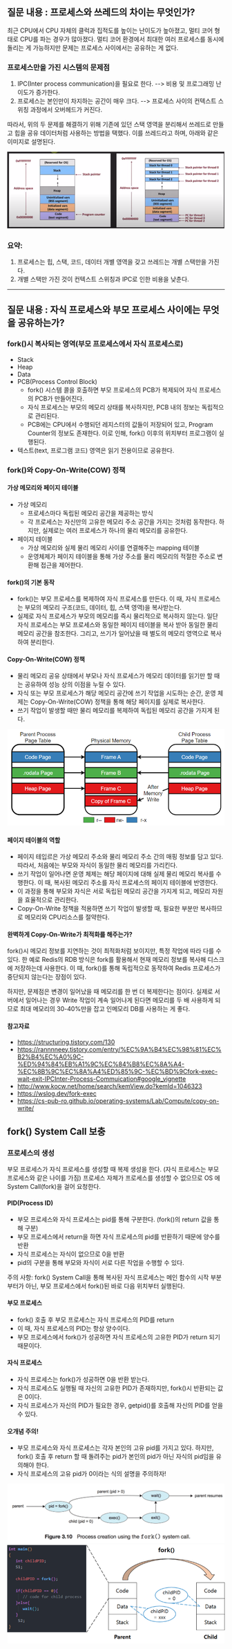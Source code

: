 ## 질문 내용 : 프로세스와 쓰레드의 차이는 무엇인가?

최근 CPU에서 CPU 자체의 클럭과 집적도를 높이는 난이도가 높아졌고, 멀티 코어 형태로 CPU를 파는 경우가 많아졌다.
멀티 코어 환경에서 최대한 여러 프로세스를 동시에 돌리는 게 가능하지만 문제는 프로세스 사이에서는 공유하는 게 없다.

### 프로세스만을 가진 시스템의 문제점
1. IPC(Inter process communication)을 필요로 한다. --> 비용 및 프로그래밍 난이도가 증가한다.
2. 프로세스는 본인만이 차지하는 공간이 매우 크다. --> 프로세스 사이의 컨텍스트 스위칭 과정에서 오버헤드가 커진다.

따라서, 위의 두 문제를 해결하기 위해 기존에 있던 스택 영역을 분리해서 쓰레드로 만들고 힙을 공유 데이터처럼 사용하는 방법을 택했다.
이를 쓰레드라고 하며, 아래와 같은 이미지로 설명된다.

![img.png](img/PaikMyeongGyu/process_and_thread.png)

### 요약:
1. 프로세스는 힙, 스택, 코드, 데이터 개별 영역을 갖고 쓰레드는 개별 스택만을 가진다.
2. 개별 스택만 가진 것이 컨텍스트 스위칭과 IPC로 인한 비용을 낮춘다.

--- 

## 질문 내용 : 자식 프로세스와 부모 프로세스 사이에는 무엇을 공유하는가?

### fork()시 복사되는 영역(부모 프로세스에서 자식 프로세스로)

- Stack
- Heap
- Data
- PCB(Process Control Block)
  - fork() 시스템 콜을 호출하면 부모 프로세스의 PCB가 복제되어 자식 프로세스의 PCB가 만들어진다.
  - 자식 프로세스는 부모의 메모리 상태를 복사하지만, PCB 내의 정보는 독립적으로 관리된다.
  - PCB에는 CPU에서 수행되던 레지스터의 값들이 저장되어 있고, Program Counter의 정보도 존재한다. 
  이로 인해, fork() 이후의 위치부터 프로그램이 실행된다.
- 텍스트(text, 프로그램 코드) 영역은 읽기 전용이므로 공유한다.

### fork()와 Copy-On-Write(COW) 정책

#### 가상 메모리와 페이지 테이블
- 가상 메모리
  - 프로세스마다 독립된 메모리 공간을 제공하는 방식
  - 각 프로세스는 자신만의 고유한 메모리 주소 공간을 가지는 것처럼 동작한다. 
  하지만, 실제로는 여러 프로세스가 하나의 물리 메모리를 공유한다.
- 페이지 테이블
  - 가상 메모리와 실제 물리 메모리 사이를 연결해주는 mapping 테이블
  - 운영체제가 페이지 테이블을 통해 가상 주소를 물리 메모리의 적절한 주소로 변환해 접근을 제어한다.

#### fork()의 기본 동작
- fork()는 부모 프로세스를 복제하여 자식 프로세스를 만든다.
이 때, 자식 프로세스는 부모의 메모리 구조(코드, 데이터, 힙, 스택 영역)을 복사받는다.
- 실제로 자식 프로세스가 부모의 메모리를 즉시 물리적으로 복사하지 않는다.
일단 자식 프로세스는 부모 프로세스와 동일한 페이지 테이블을 복사 받아 동일한 물리 메모리 공간을 참조한다.
그리고, 쓰기가 일어났을 때 별도의 메모리 영역으로 복사하여 분리한다.

#### Copy-On-Write(COW) 정책
- 물리 메모리 공유 상태에서 부모나 자식 프로세스가 메모리 데이터를 읽기만 할 때는 공유하여 성능 상의 이점을 누릴 수 있다.
- 자식 또는 부모 프로세스가 해당 메모리 공간에 쓰기 작업을 시도하는 순간, 운영 체제는 Copy-On-Write(COW) 정책을 통해 해당 페이지를 실제로 복사한다.
- 쓰기 작업이 발생할 때만 물리 메모리를 복제하여 독립된 메모리 공간을 가지게 된다.

![img.png](img/PaikMyeongGyu/copy_on_write.png)

#### 페이지 테이블의 역할
- 페이지 테입르은 가상 메모리 주소와 물리 메모리 주소 간의 매핑 정보를 담고 있다.
따라서, 처음에는 부모와 자식이 동일한 물리 메모리를 가리킨다.
- 쓰기 작업이 일어나면 운영 체제는 해당 페이지에 대해 실제 물리 메모리 복사를 수행한다.
이 때, 복사된 메모리 주소를 자식 프로세스의 페이지 테이블에 반영한다.
- 이 과정을 통해 부모와 자식은 서로 독립된 메모리 공간을 가지게 되고, 메모리 자원을 효율적으로 관리한다.
- Copy-On-Write 정책을 적용하면 쓰기 작업이 발생할 때, 필요한 부분만 복사하므로 메모리와 CPU리소스를 절약한다.

#### 완벽하게 Copy-On-Write가 최적화를 해주는가?
fork()시 메모리 정보를 지연하는 것이 최적화처럼 보이지만, 특정 작업에 따라 다를 수 있다.
한 예로 Redis의 RDB 방식은 fork를 활용해서 현재 메모리 정보를 복사해 디스크에 저장하는데 사용한다.
이 때, fork()를 통해 독립적으로 동작하여 Redis 프로세스가 중단되지 않는다는 장점이 있다.

하지만, 문제점은 변경이 일어났을 때 메모리를 한 번 더 복제한다는 점이다. 실제로 서버에서 일어나는 경우
Write 작업이 계속 일어나게 된다면 메모리를 두 배 사용하게 되므로 최대 메모리의 30-40%만을 잡고 인메모리 DB를 사용하는 게 좋다.

#### 참고자료
- https://structuring.tistory.com/130
- https://rannnneey.tistory.com/entry/%EC%9A%B4%EC%98%81%EC%B2%B4%EC%A0%9C-%ED%94%84%EB%A1%9C%EC%84%B8%EC%8A%A4-%EC%8B%9C%EC%8A%A4%ED%85%9C-%EC%BD%9Cfork-exec-wait-exit-IPCInter-Process-Commuication#google_vignette
- http://www.kocw.net/home/search/kemView.do?kemId=1046323
- https://wslog.dev/fork-exec
- https://cs-pub-ro.github.io/operating-systems/Lab/Compute/copy-on-write/

## fork() System Call 보충

### 프로세스의 생성
부모 프로세스가 자식 프로세스를 생성할 때 복제 생성을 한다. (자식 프로세스는 부모 프로세스와 같은 나이를 가짐)
프로세스 자체가 프로세스를 생성할 수 없으므로 OS 에 System Call(fork)을 걸어 요청한다.

#### PID(Process ID)
- 부모 프로세스와 자식 프로세스는 pid를 통해 구분한다. (fork()의 return 값을 통해 구분)
- 부모 프로세스에서 return을 하면 자식 프로세스의 pid를 반환하기 때문에 양수를 반환
- 자식 프로세스는 자식이 없으므로 0을 반환
- pid의 구분을 통해 부모와 자식이 서로 다른 작업을 수행할 수 있다.

주의 사항: fork() System Call을 통해 복사된 자식 프로세스는 메인 함수의 시작 부분부터가 아닌,
부모 프로세스에서 fork()된 바로 다음 위치부터 실행된다.

#### 부모 프로세스
- fork() 호출 후 부모 프로세스는 자식 프로세스의 PID를 return
- 이 때, 자식 프로세스의 PID는 항상 양수이다.
- 부모 프로세스에서 fork()가 성공하면 자식 프로세스의 고유한 PID가 return 되기 때문이다.

#### 자식 프로세스
- 자식 프로세스는 fork()가 성공하면 0을 반환 받는다.
- 자식 프로세스도 실행될 때 자신의 고유한 PID가 존재하지만, fork()시 반환되는 값은 0이다.
- 자식 프로세스가 자신의 PID가 필요한 경우, getpid()를 호출해 자신의 PID를 얻을 수 있다.

#### 오개념 주의!
- 부모 프로세스와 자식 프로세스는 각자 본인의 고유 pid를 가지고 있다.
하지만, fork() 호출 후 return 할 때 돌려주는 pid가 본인의 pid가 아닌 자식의 pid임을 유의해야 한다.
- 자식 프로세스의 고유 pid가 0이라는 식의 설명을 주의하자!

![img.png](img/PaikMyeongGyu/system_call.png)
![img.png](img/PaikMyeongGyu/fork_system_call.png)